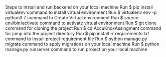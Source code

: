Steps to install and run backend on your local machine
Run $ pip install virtualenv                  command to install virtual environment
Run $ virtualenv env -p python3.7             command to Create Virtual environment
Run $ source env/bin/activate                 command to activate virtual environment
Run $ git clone <git url>                     command for cloning the project
Run $ cd AccuKnoxAssingment                   command for jump into the project directory
Run $ pip install -r requirements.txt         command to Install project requirement file
Run $ python manage.py migrate                 command to apply migrations on your local machine
Run $ python manage.py runserver               command to run project on your local machine
